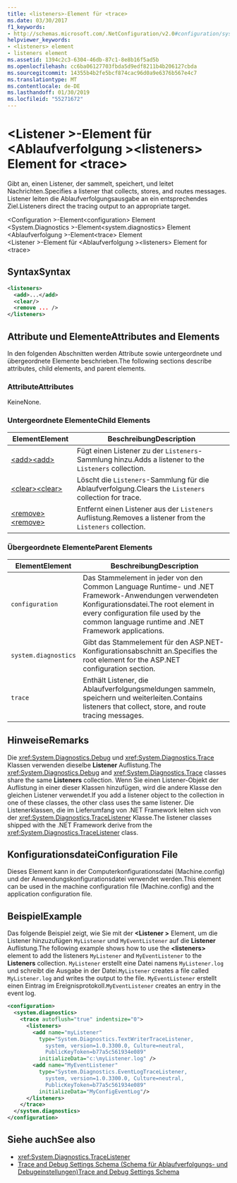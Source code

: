 ```yaml
---
title: <listeners>-Element für <trace>
ms.date: 03/30/2017
f1_keywords:
- http://schemas.microsoft.com/.NetConfiguration/v2.0#configuration/system.diagnostics/trace/listeners
helpviewer_keywords:
- <listeners> element
- listeners element
ms.assetid: 1394c2c3-6304-46db-87c1-8e8b16f5ad5b
ms.openlocfilehash: cc6ba06127703fbda5d9edf8211b4b206127cbda
ms.sourcegitcommit: 14355b4b2fe5bcf874cac96d0a9e6376b567e4c7
ms.translationtype: MT
ms.contentlocale: de-DE
ms.lasthandoff: 01/30/2019
ms.locfileid: "55271672"
---
```

# <a name="listeners-element-for-trace"></a><span data-ttu-id="58f64-102">\<Listener >-Element für \<Ablaufverfolgung ></span><span class="sxs-lookup"><span data-stu-id="58f64-102">\<listeners> Element for \<trace></span></span>
<span data-ttu-id="58f64-103">Gibt an, einen Listener, der sammelt, speichert, und leitet Nachrichten.</span><span class="sxs-lookup"><span data-stu-id="58f64-103">Specifies a listener that collects, stores, and routes messages.</span></span> <span data-ttu-id="58f64-104">Listener leiten die Ablaufverfolgungsausgabe an ein entsprechendes Ziel.</span><span class="sxs-lookup"><span data-stu-id="58f64-104">Listeners direct the tracing output to an appropriate target.</span></span>  
  
 <span data-ttu-id="58f64-105">\<Configuration >-Element</span><span class="sxs-lookup"><span data-stu-id="58f64-105">\<configuration> Element</span></span>  
<span data-ttu-id="58f64-106">\<System.Diagnostics >-Element</span><span class="sxs-lookup"><span data-stu-id="58f64-106">\<system.diagnostics> Element</span></span>  
<span data-ttu-id="58f64-107">\<Ablaufverfolgung >-Element</span><span class="sxs-lookup"><span data-stu-id="58f64-107">\<trace> Element</span></span>  
<span data-ttu-id="58f64-108">\<Listener >-Element für \<Ablaufverfolgung ></span><span class="sxs-lookup"><span data-stu-id="58f64-108">\<listeners> Element for \<trace></span></span>  
  
## <a name="syntax"></a><span data-ttu-id="58f64-109">Syntax</span><span class="sxs-lookup"><span data-stu-id="58f64-109">Syntax</span></span>  
  
```xml  
<listeners>   
  <add>...</add>  
  <clear/>  
  <remove ... />  
</listeners>  
```  
  
## <a name="attributes-and-elements"></a><span data-ttu-id="58f64-110">Attribute und Elemente</span><span class="sxs-lookup"><span data-stu-id="58f64-110">Attributes and Elements</span></span>  
 <span data-ttu-id="58f64-111">In den folgenden Abschnitten werden Attribute sowie untergeordnete und übergeordnete Elemente beschrieben.</span><span class="sxs-lookup"><span data-stu-id="58f64-111">The following sections describe attributes, child elements, and parent elements.</span></span>  
  
### <a name="attributes"></a><span data-ttu-id="58f64-112">Attribute</span><span class="sxs-lookup"><span data-stu-id="58f64-112">Attributes</span></span>  
 <span data-ttu-id="58f64-113">Keine</span><span class="sxs-lookup"><span data-stu-id="58f64-113">None.</span></span>  
  
### <a name="child-elements"></a><span data-ttu-id="58f64-114">Untergeordnete Elemente</span><span class="sxs-lookup"><span data-stu-id="58f64-114">Child Elements</span></span>  
  
|<span data-ttu-id="58f64-115">Element</span><span class="sxs-lookup"><span data-stu-id="58f64-115">Element</span></span>|<span data-ttu-id="58f64-116">Beschreibung</span><span class="sxs-lookup"><span data-stu-id="58f64-116">Description</span></span>|  
|-------------|-----------------|  
|[<span data-ttu-id="58f64-117">\<add></span><span class="sxs-lookup"><span data-stu-id="58f64-117">\<add></span></span>](../../../../../docs/framework/configure-apps/file-schema/trace-debug/add-element-for-listeners-for-trace.md)|<span data-ttu-id="58f64-118">Fügt einen Listener zu der `Listeners`-Sammlung hinzu.</span><span class="sxs-lookup"><span data-stu-id="58f64-118">Adds a listener to the `Listeners` collection.</span></span>|  
|[<span data-ttu-id="58f64-119">\<clear></span><span class="sxs-lookup"><span data-stu-id="58f64-119">\<clear></span></span>](../../../../../docs/framework/configure-apps/file-schema/trace-debug/clear-element-for-listeners-for-trace.md)|<span data-ttu-id="58f64-120">Löscht die `Listeners`-Sammlung für die Ablaufverfolgung.</span><span class="sxs-lookup"><span data-stu-id="58f64-120">Clears the `Listeners` collection for trace.</span></span>|  
|[<span data-ttu-id="58f64-121">\<remove></span><span class="sxs-lookup"><span data-stu-id="58f64-121">\<remove></span></span>](../../../../../docs/framework/configure-apps/file-schema/trace-debug/remove-element-for-listeners-for-trace.md)|<span data-ttu-id="58f64-122">Entfernt einen Listener aus der `Listeners` Auflistung.</span><span class="sxs-lookup"><span data-stu-id="58f64-122">Removes a listener from the `Listeners` collection.</span></span>|  
  
### <a name="parent-elements"></a><span data-ttu-id="58f64-123">Übergeordnete Elemente</span><span class="sxs-lookup"><span data-stu-id="58f64-123">Parent Elements</span></span>  
  
|<span data-ttu-id="58f64-124">Element</span><span class="sxs-lookup"><span data-stu-id="58f64-124">Element</span></span>|<span data-ttu-id="58f64-125">Beschreibung</span><span class="sxs-lookup"><span data-stu-id="58f64-125">Description</span></span>|  
|-------------|-----------------|  
|`configuration`|<span data-ttu-id="58f64-126">Das Stammelement in jeder von den Common Language Runtime- und .NET Framework-Anwendungen verwendeten Konfigurationsdatei.</span><span class="sxs-lookup"><span data-stu-id="58f64-126">The root element in every configuration file used by the common language runtime and .NET Framework applications.</span></span>|  
|`system.diagnostics`|<span data-ttu-id="58f64-127">Gibt das Stammelement für den ASP.NET-Konfigurationsabschnitt an.</span><span class="sxs-lookup"><span data-stu-id="58f64-127">Specifies the root element for the ASP.NET configuration section.</span></span>|  
|`trace`|<span data-ttu-id="58f64-128">Enthält Listener, die Ablaufverfolgungsmeldungen sammeln, speichern und weiterleiten.</span><span class="sxs-lookup"><span data-stu-id="58f64-128">Contains listeners that collect, store, and route tracing messages.</span></span>|  
  
## <a name="remarks"></a><span data-ttu-id="58f64-129">Hinweise</span><span class="sxs-lookup"><span data-stu-id="58f64-129">Remarks</span></span>  
 <span data-ttu-id="58f64-130">Die <xref:System.Diagnostics.Debug> und <xref:System.Diagnostics.Trace> Klassen verwenden dieselbe **Listener** Auflistung.</span><span class="sxs-lookup"><span data-stu-id="58f64-130">The <xref:System.Diagnostics.Debug> and <xref:System.Diagnostics.Trace> classes share the same **Listeners** collection.</span></span> <span data-ttu-id="58f64-131">Wenn Sie einen Listener-Objekt der Auflistung in einer dieser Klassen hinzufügen, wird die andere Klasse den gleichen Listener verwendet.</span><span class="sxs-lookup"><span data-stu-id="58f64-131">If you add a listener object to the collection in one of these classes, the other class uses the same listener.</span></span> <span data-ttu-id="58f64-132">Die Listenerklassen, die im Lieferumfang von .NET Framework leiten sich von der <xref:System.Diagnostics.TraceListener> Klasse.</span><span class="sxs-lookup"><span data-stu-id="58f64-132">The listener classes shipped with the .NET Framework derive from the <xref:System.Diagnostics.TraceListener> class.</span></span>  
  
## <a name="configuration-file"></a><span data-ttu-id="58f64-133">Konfigurationsdatei</span><span class="sxs-lookup"><span data-stu-id="58f64-133">Configuration File</span></span>  
 <span data-ttu-id="58f64-134">Dieses Element kann in der Computerkonfigurationsdatei (Machine.config) und der Anwendungskonfigurationsdatei verwendet werden.</span><span class="sxs-lookup"><span data-stu-id="58f64-134">This element can be used in the machine configuration file (Machine.config) and the application configuration file.</span></span>  
  
## <a name="example"></a><span data-ttu-id="58f64-135">Beispiel</span><span class="sxs-lookup"><span data-stu-id="58f64-135">Example</span></span>  
 <span data-ttu-id="58f64-136">Das folgende Beispiel zeigt, wie Sie mit der  **\<Listener >** Element, um die Listener hinzuzufügen `MyListener` und `MyEventListener` auf die **Listener** Auflistung.</span><span class="sxs-lookup"><span data-stu-id="58f64-136">The following example shows how to use the **\<listeners>** element to add the listeners `MyListener` and `MyEventListener` to the **Listeners** collection.</span></span> <span data-ttu-id="58f64-137">`MyListener` erstellt eine Datei namens `MyListener.log` und schreibt die Ausgabe in der Datei.</span><span class="sxs-lookup"><span data-stu-id="58f64-137">`MyListener` creates a file called `MyListener.log` and writes the output to the file.</span></span> <span data-ttu-id="58f64-138">`MyEventListener` erstellt einen Eintrag im Ereignisprotokoll.</span><span class="sxs-lookup"><span data-stu-id="58f64-138">`MyEventListener` creates an entry in the event log.</span></span>  
  
```xml  
<configuration>  
  <system.diagnostics>  
    <trace autoflush="true" indentsize="0">  
      <listeners>  
        <add name="myListener"   
          type="System.Diagnostics.TextWriterTraceListener,   
            system, version=1.0.3300.0, Culture=neutral,   
            PublicKeyToken=b77a5c561934e089"   
          initializeData="c:\myListener.log" />  
        <add name="MyEventListener"  
          type="System.Diagnostics.EventLogTraceListener,   
            system, version=1.0.3300.0, Culture=neutral,   
            PublicKeyToken=b77a5c561934e089"  
          initializeData="MyConfigEventLog"/>  
      </listeners>  
    </trace>  
  </system.diagnostics>  
</configuration>  
```  
  
## <a name="see-also"></a><span data-ttu-id="58f64-139">Siehe auch</span><span class="sxs-lookup"><span data-stu-id="58f64-139">See also</span></span>
- <xref:System.Diagnostics.TraceListener>
- [<span data-ttu-id="58f64-140">Trace and Debug Settings Schema (Schema für Ablaufverfolgungs- und Debugeinstellungen)</span><span class="sxs-lookup"><span data-stu-id="58f64-140">Trace and Debug Settings Schema</span></span>](../../../../../docs/framework/configure-apps/file-schema/trace-debug/index.md)
